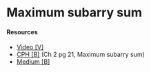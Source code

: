 # Maximum subarry sum

#### Resources
* [Video [V]](https://www.youtube.com/watch?v=2MmGzdiKR9Y)
* [CPH [B]](https://cses.fi/book/book.pdf#page=31) (Ch 2 pg 21, Maximum subarry sum)
* [Medium [B]](https://medium.com/@rsinghal757/kadanes-algorithm-dynamic-programming-how-and-why-does-it-work-3fd8849ed73d)
